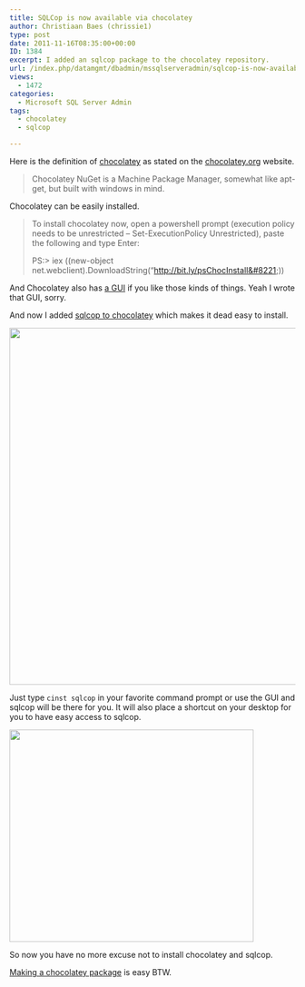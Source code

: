```yaml
---
title: SQLCop is now available via chocolatey
author: Christiaan Baes (chrissie1)
type: post
date: 2011-11-16T08:35:00+00:00
ID: 1384
excerpt: I added an sqlcop package to the chocolatey repository.
url: /index.php/datamgmt/dbadmin/mssqlserveradmin/sqlcop-is-now-available-via/
views:
  - 1472
categories:
  - Microsoft SQL Server Admin
tags:
  - chocolatey
  - sqlcop

---
```

Here is the definition of [chocolatey][1] as stated on the [chocolatey.org][2] website.

> Chocolatey NuGet is a Machine Package Manager, somewhat like apt-get, but built with windows in mind.

Chocolatey can be easily installed.

> To install chocolatey now, open a powershell prompt (execution policy needs to be unrestricted &#8211; Set-ExecutionPolicy Unrestricted), paste the following and type Enter:
> 
> PS:> iex ((new-object net.webclient).DownloadString(&#8220;http://bit.ly/psChocInstall&#8221;)) 

And Chocolatey also has [a GUI][3] if you like those kinds of things. Yeah I wrote that GUI, sorry.

And now I added [sqlcop to chocolatey][4] which makes it dead easy to install.

<div class="image_block">
  <a href="https://lessthandot.z19.web.core.windows.net/wp-content/uploads/users/chrissie1/chocolatey/sqlcopchocolatey1.png?mtime=1321439578"><img alt="" src="https://lessthandot.z19.web.core.windows.net/wp-content/uploads/users/chrissie1/chocolatey/sqlcopchocolatey1.png?mtime=1321439578" width="1039" height="629" /></a>
</div>

Just type <code class="codespan">cinst sqlcop</code> in your favorite command prompt or use the GUI and sqlcop will be there for you. It will also place a shortcut on your desktop for you to have easy access to sqlcop.

<div class="image_block">
  <a href="https://lessthandot.z19.web.core.windows.net/wp-content/uploads/users/chrissie1/chocolatey/sqlcopchocolatey2.png?mtime=1321439592"><img alt="" src="https://lessthandot.z19.web.core.windows.net/wp-content/uploads/users/chrissie1/chocolatey/sqlcopchocolatey2.png?mtime=1321439592" width="430" height="374" /></a>
</div>

So now you have no more excuse not to install chocolatey and sqlcop.

[Making a chocolatey package][5] is easy BTW.

 [1]: /index.php/DesktopDev/MSTech/chocolatey-apt-get-for-windows?highlight=chocolatey&sentence=
 [2]: http://chocolatey.org
 [3]: /index.php/DesktopDev/MSTech/chocolatey-gui?highlight=chocolatey&sentence=
 [4]: http://chocolatey.org/packages/sqlcop
 [5]: /index.php/DesktopDev/MSTech/making-a-chocolatey-package?highlight=chocolatey&sentence=